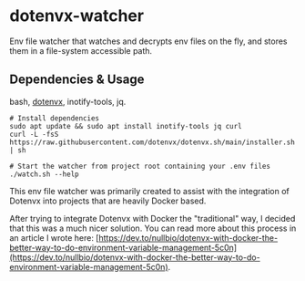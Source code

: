 # dotenvx-watcher

Env file watcher that watches and decrypts env files on the fly, and stores them in a file-system accessible path.

## Dependencies & Usage

bash, [dotenvx](https://github.com/dotenvx/dotenvx), inotify-tools, jq.

```
# Install dependencies
sudo apt update && sudo apt install inotify-tools jq curl
curl -L -fsS https://raw.githubusercontent.com/dotenvx/dotenvx.sh/main/installer.sh | sh

# Start the watcher from project root containing your .env files
./watch.sh --help
```

This env file watcher was primarily created to assist with the integration of Dotenvx into projects that are heavily Docker based.

After trying to integrate Dotenvx with Docker the "traditional" way, I decided that this was a much nicer solution. You can read more about this process in an article I wrote here: [https://dev.to/nullbio/dotenvx-with-docker-the-better-way-to-do-environment-variable-management-5c0n](https://dev.to/nullbio/dotenvx-with-docker-the-better-way-to-do-environment-variable-management-5c0n).

